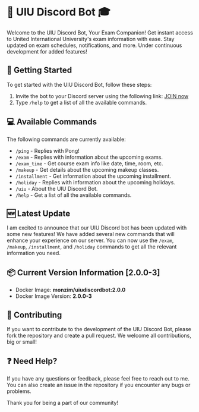 # 🤖 UIU Discord Bot 🎓

Welcome to the UIU Discord Bot, Your Exam Companion! Get instant access to United International University's exam information with ease. Stay updated on exam schedules, notifications, and more. Under continuous development for added features!

## 🚀 Getting Started

To get started with the UIU Discord Bot, follow these steps:

1.  Invite the bot to your Discord server using the following link: [JOIN now](https://monzim.com/uiubot)
2.  Type `/help` to get a list of all the available commands.

## 💻 Available Commands

The following commands are currently available:

- `/ping` - Replies with Pong!
- `/exam` - Replies with information about the upcoming exams.
- `/exam_time` - Get course exam info like date, time, room, etc.
- `/makeup` - Get details about the upcoming makeup classes.
- `/installment` - Get information about the upcoming installment.
- `/holiday` - Replies with information about the upcoming holidays.
- `/uiu` - About the UIU Discord Bot.
- `/help` - Get a list of all the available commands.

## 🆕 Latest Update

I am excited to announce that our UIU Discord bot has been updated with some new features! We have added several new commands that will enhance your experience on our server. You can now use the `/exam`, `/makeup`, `/installment`, and `/holiday` commands to get all the relevant information you need.

## 📦 Current Version Information [2.0.0-3]

- Docker Image: **monzim/uiudiscordbot:2.0.0**
- Docker Image Version: **2.0.0-3**

## 🤝 Contributing

If you want to contribute to the development of the UIU Discord Bot, please fork the repository and create a pull request. We welcome all contributions, big or small!

## ❓ Need Help?

If you have any questions or feedback, please feel free to reach out to me. You can also create an issue in the repository if you encounter any bugs or problems.

Thank you for being a part of our community!
